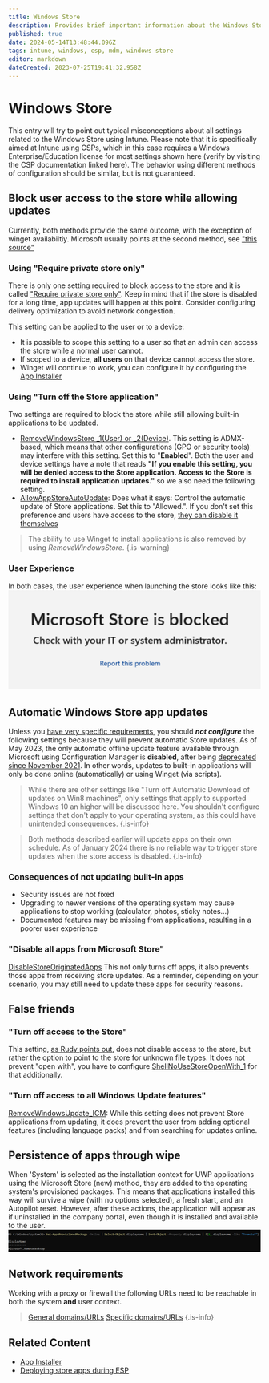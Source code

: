 ```yaml
---
title: Windows Store
description: Provides brief important information about the Windows Store
published: true
date: 2024-05-14T13:48:44.096Z
tags: intune, windows, csp, mdm, windows store
editor: markdown
dateCreated: 2023-07-25T19:41:32.958Z
---
```


# Windows Store
This entry will try to point out typical misconceptions about all settings related to the Windows Store using Intune. Please note that it is specifically aimed at Intune using CSPs, which in this case requires a Windows Enterprise/Education license for most settings shown here (verify by visiting the CSP documentation linked here). The behavior using different methods of configuration should be similar, but is not guaranteed.

## Block user access to the store while allowing updates
Currently, both methods provide the same outcome, with the exception of winget availabiltiy. Microsoft usually points at the second method, see ["this source"](https://learn.microsoft.com/en-us/mem/intune/apps/store-apps-microsoft#common-store-policy-settings-and-their-impact-on-microsoft-store-apps)
### Using "Require private store only"
There is only one setting required to block access to the store and it is called  ["Require private store only"](https://learn.microsoft.com/en-us/windows/client-management/mdm/policy-csp-applicationmanagement#requireprivatestoreonly). Keep in mind that if the store is disabled for a long time, app updates will happen at this point. Consider configuring delivery optimization to avoid network congestion. 

This setting can be applied to the user or to a device:
- It is possible to scope this setting to a user so that an admin can access the store while a normal user cannot.
- If scoped to a device, **all users** on that device cannot access the store.
- Winget will continue to work, you can configure it by configuring the [App Installer](/intune/App-Installer)

### Using "Turn off the Store application"
Two settings are required to block the store while still allowing built-in applications to be updated. 
- [RemoveWindowsStore _1(User) or _2(Device)](https://learn.microsoft.com/en-us/windows/client-management/mdm/policy-csp-admx-windowsstore#removewindowsstore_2). This setting is ADMX-based, which means that other configurations (GPO or security tools) may interfere with this setting. Set this to "**Enabled**". Both the user and device settings have a note that reads **"If you enable this setting, you will be denied access to the Store application. Access to the Store is required to install application updates."** so we also need the following setting. 
- [AllowAppStoreAutoUpdate](https://learn.microsoft.com/en-us/windows/client-management/mdm/policy-csp-applicationmanagement#allowappstoreautoupdate): Does what it says: Control the automatic update of Store applications. Set this to "Allowed.". If you don't set this preference and users have access to the store, [they can disable it themselves](https://support.microsoft.com/en-us/windows/turn-on-automatic-app-updates-70634d32-4657-dc76-632b-66048978e51b)

> The ability to use Winget to install applications is also removed by using *RemoveWindowsStore*.
{.is-warning}

### User Experience
In both cases, the user experience when launching the store looks like this:
![microsoftstoreisblocked.png](/microsoftstoreisblocked.png)
## Automatic Windows Store app updates
Unless you [have very specific requirements](https://learn.microsoft.com/en-us/microsoft-store/distribute-offline-apps#why-offline-licensed-apps), you should ***not configure*** the following settings because they will prevent automatic Store updates. As of May 2023, the only automatic offline update feature available through Microsoft using Configuration Manager is **disabled**, after being [deprecated since November 2021](https://learn.microsoft.com/en-us/mem/configmgr/apps/deploy-use/manage-apps-from-the-windows-store-for-business). In other words, updates to built-in applications will only be done online (automatically) or using Winget (via scripts).

> While there are other settings like "Turn off Automatic Download of updates on Win8 machines", only settings that apply to supported Windows 10 an higher will be discussed here. You shouldn't configure settings that don't apply to your operating system, as this could have unintended consequences.
{.is-info}

> Both methods described earlier will update apps on their own schedule. As of January 2024 there is no reliable way to trigger store updates when the store access is disabled. 
{.is-info}

### Consequences of not updating built-in apps
- Security issues are not fixed
- Upgrading to newer versions of the operating system may cause applications to stop working (calculator, photos, sticky notes...)
- Documented features may be missing from applications, resulting in a poorer user experience

### "Disable all apps from Microsoft Store"
[DisableStoreOriginatedApps](https://learn.microsoft.com/en-us/windows/client-management/mdm/policy-csp-applicationmanagement#disablestoreoriginatedapps)
This not only turns off apps, it also prevents those apps from receiving store updates. As a reminder, depending on your scenario, you may still need to update these apps for security reasons.

## False friends
### "Turn off access to the Store"
This setting, [as Rudy points out](https://call4cloud.nl/2020/06/managing-apps-in-the-microsoft-store/#part1), does not disable access to the store, but rather the option to point to the store for unknown file types. It does not prevent "open with", you have to configure [ShellNoUseStoreOpenWith_1](https://learn.microsoft.com/en-us/windows/client-management/mdm/policy-csp-admx-icm#shellnousestoreopenwith_1) for that additionally.
### "Turn off access to all Windows Update features"
[RemoveWindowsUpdate_ICM](https://learn.microsoft.com/en-us/windows/client-management/mdm/policy-csp-admx-icm#removewindowsupdate_icm): While this setting does not prevent Store applications from updating, it does prevent the user from adding optional features (including language packs) and from searching for updates online.

## Persistence of apps through wipe
When 'System' is selected as the installation context for UWP applications using the Microsoft Store (new) method, they are added to the operating system's provisioned packages. This means that applications installed this way will survive a wipe (with no options selected), a fresh start, and an Autopilot reset. However, after these actions, the application will appear as if uninstalled in the company portal, even though it is installed and available to the user.
![uwpaddedtoprovisionedpackage.png](/uwpaddedtoprovisionedpackage.png)

## Network requirements
Working with a proxy or firewall the following URLs need to be reachable in both the system **and** user context.
> [General domains/URLs](https://learn.microsoft.com/en-us/mem/intune/fundamentals/intune-endpoints#microsoft-store) 
> [Specific domains/URLs](https://learn.microsoft.com/en-us/windows/privacy/manage-windows-11-endpoints)
{.is-info}

## Related Content
- [App Installer](/intune/App-Installer)
- [Deploying store apps during ESP](/autopilot/deploying-store-apps-during-esp)
